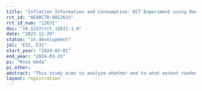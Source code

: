 ```yaml
---
title: "Inflation Information and Consumption: RCT Experiment using Bank Account Transaction Data"
rct_id: "AEARCTR-0012631"
rct_id_num: "12631"
doi: "10.1257/rct.12631-1.0"
date: "2023-11-29"
status: "in_development"
jel: "E52, E31"
start_year: "2024-03-01"
end_year: "2024-03-15"
pi: "Kozo Ueda"
pi_other:
abstract: "This study aims to analyze whether and to what extent randomized information provision on inflation affects individuals' behaviors. "
layout: registration
---
```


